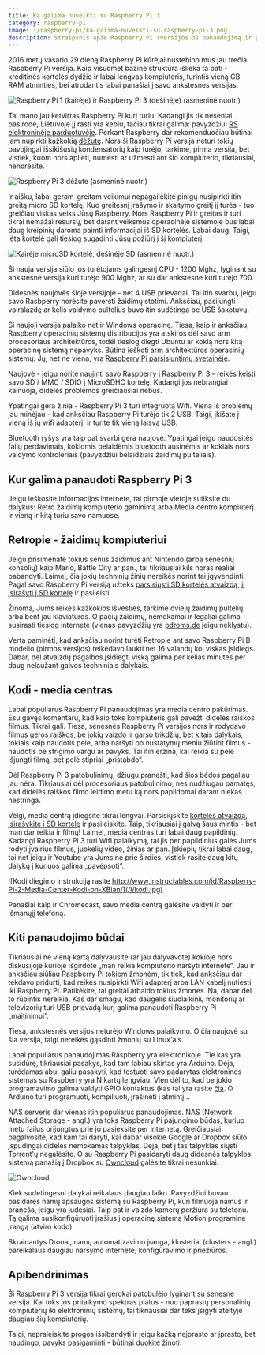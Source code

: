 ```yaml
---
title: Ką galima nuveikti su Raspberry Pi 3
category: raspberry-pi
image: i/raspberry-pi/ka-galima-nuveikti-su-raspberry-pi-3.png
description: Straipsnis apie Raspberry Pi (versijos 3) panaudojimą ir praktinį pritaikymą.
---
```


2016 metų vasario 29 dieną Raspberry Pi kūrėjai nustebino mus jau trečia Raspberry Pi versija. Kaip visuomet bazinė struktūra išlieka ta pati - kreditinės kortelės dydžio ir labai lengvas kompiuteris, turintis vieną GB RAM atminties, bei atrodantis labai panašiai į savo ankstesnes versijas.

![Raspberry Pi 1 (kairėje) ir Raspberry Pi 3 (dešinėje) (asmeninė nuotr.)](/i/raspberry_pi_1_ir_3.png)

Tai mano jau ketvirtas Raspberry Pi kurį turiu. Kadangi jis tik neseniai pasirodė, Lietuvoje jį rasti yra keblu, tačiau tikrai galima: pavyzdžiui [RS elektroninėje parduotuvėje](http://lt.rsdelivers.com/product/raspberry-pi/raspberry-pi-3/raspberry-pi-model-3-b-sbc/8968660.aspx). Perkant Raspberry dar rekomenduočiau būtinai jam nupirkti kažkokią [dėžutę](http://lt.rsdelivers.com/product/raspberry-pi/tzt-241-aaa-01/official-pi-3-red-white-case/9098132.aspx). Nors ši Raspberry Pi versija neturi tokių pavojingai išsikišusių kondensatorių kaip turėjo, tarkime, pirma versija, bet vistiek, kuom nors aplieti, numesti ar užmesti ant šio kompiuterio, tikriausiai, nenorėsite.

![Raspberry Pi 3 dėžute (asmeninė nuotr.)](/i/raspberri_pi_3_dezute.png)

Ir aišku, labai geram-greitam veikimui nepagailėkite pinigų nusipirkti itin greitą micro SD kortelę. Kuo greitesnį įrašymo ir skaitymo greitį jį turės - tuo greičiau viskas veiks Jūsų Raspberry. Nors Raspberry Pi ir greitas ir turi tikrai nemažai resursų, bet darant veiksmus operacinėje sistemoje bus labai daug kreipinių daroma paimti informacijai iš SD kortelės. Labai daug. Taigi, lėta kortelė gali tiesiog sugadinti Jūsų požiūrį į šį kompiuterį.

![Kairėje microSD kortelė, dešinėje SD (asmeninė nuotr.)](/i/sd_korteles.png)

Ši nauja versija siūlo jos turėtojams galingesnį CPU - 1200 Mghz, lyginant su ankstesne versija kuri turėjo 900 Mghz, ar su dar ankstesne kuri turėjo 700.

Didesnės naujovės šioje versijoje - net 4 USB prievadai. Tai itin svarbu, jeigu savo Rasbperry norėsite paversti žaidimų stotimi. Anksčiau, pasijungti vairalazdę ar kelis valdymo pultelius buvo itin sudėtinga be USB šakotuvų.

Ši naujoji versija palaiko net ir Windows operacinę. Tiesa, kaip ir anksčiau, Raspberry operacinių sistemų distribucijos yra atskiros dėl savo arm procesoriaus architektūros, todėl tiesiog diegti Ubuntu ar kokią nors kitą operacinę sistemą nepavyks. Būtina ieškoti arm architektūros operacinių sistemų. Jų, net ne viena, yra [Raspberry Pi parsisiuntimų svetainėje](https://www.raspberrypi.org/downloads/).

Naujovė - jeigu norite naujinti savo Raspberry į Raspberry Pi 3 - reikės keisti savo SD / MMC / SDIO į MicroSDHC kortelę. Kadangi jos nebrangiai kainuoja, didelės problemos greičiausiai nebus.

Ypatingai gera žinia - Raspberry Pi 3 turi integruotą Wifi. Viena iš problemų jau minėjau - kad anksčiau Raspberry Pi turėjo tik 2 USB. Taigi, įkišate į vieną iš jų wifi adapterį, ir turite tik vieną laisvą USB.

Bluetooth ryšys yra taip pat svarbi gera naujovė. Ypatingai jeigu naudositės failų perdavimais, kokiomis belaidėmis bluetooth ausinėmis ar kokiais nors valdymo kontroleriais (pavyzdžiui belaidžiais žaidimų pulteliais).

Kur galima panaudoti Raspberry Pi 3
-----------------------------------

Jeigu ieškosite informacijos internete, tai pirmoje vietoje sutiksite du dalykus: Retro žaidimų kompiuterio gaminimą arba Media centro kompiuterį. Ir vieną ir kitą turiu savo namuose.

Retropie - žaidimų kompiuteriui
-------------------------------

Jeigu prisimenate tokius senus žaidimus ant Nintendo (arba senesnių konsolių) kaip Mario, Battle City ar pan., tai tikriausiai kils noras realiai pabandyti. Laimei, čia jokių techninių žinių nereikės norint tai įgyvendinti. Pagal savo Raspberry Pi versiją užteks [parsisiųsti SD kortelės atvaizdą](http://blog.petrockblock.com/retropie/retropie-downloads/), jį [įsirašyti į SD kortelę](https://www.raspberrypi.org/documentation/installation/installing-images/) ir pasileisti.

Žinoma, Jums reikės kažkokios išvesties, tarkime dviejų žaidimų pultelių arba bent jau klaviatūros. O pačių žaidimų, nemokamai ir legaliai galima susirasti tiesiog internete (vienas pavyzdžių yra [pdroms.de](http://pdroms.de/) jeigu neklystu).

Verta paminėti, kad anksčiau norint turėti Retropie ant savo Raspberry Pi B modelio (pirmos versijos) reikėdavo laukti net 16 valandų kol viskas įsidiegs. Dabar, dėl atvaizdų pagalbos įsidiegti viską galima per kelias minutes per daug nelaužant galvos techniniais dalykais.

Kodi - media centras
--------------------

Labai populiarus Raspberry Pi panaudojimas yra media centro pakūrimas. Esu gavęs komentarų, kad kaip toks kompiuteris gali pavežti didelės raiškos filmus. Tikrai gali. Tiesa, senesnės Raspberry Pi versijos nors ir rodydavo filmus geros raiškos, be jokių vaizdo ir garso trikdžių, bet kitais dalykais, tokiais kaip naudotis pele, arba naršyti po nustatymų meniu žiūrint filmus - naudotis be strigimo vargu ar pavyks. Tai itin erzina, kai reikia su pele išjungti filmą, bet pelė stipriai „pristabdo“.

Dėl Raspberry Pi 3 patobulinimų, džiugu pranešti, kad šios bėdos pagaliau jau nėra. Tikriausiai dėl procesoriaus patobulinimo, nes nudžiugau pamatęs, kad didelės raiškos filmo leidimo metu ką nors papildomai darant niekas nestringa.

Vėlgi, media centrą įdiegsite tikrai lengvai. Parsisiųskite [kortelės atvaizdą](https://kodi.tv/download/), [įsirašykite į SD kortelę](https://www.raspberrypi.org/documentation/installation/installing-images/) ir pasileiskite. Taip, tikriausiai į galvą šaus mintis - bet man dar reikia ir filmų! Laimei, media centras turi labai daug papildinių. Kadangi Raspberry Pi 3 turi Wifi palaikymą, tai jis per papildinius galės Jums rodyti įvairius filmus, juokelių video, žinias ar pan. Įskiepių tikrai labai daug, tai net jeigu ir Youtube yra Jums ne prie širdies, vistiek rasite daug kitų dalykų į kuriuos galima „pavėpsoti“.

![Kodi diegimo instrukciją rasite http://www.instructables.com/id/Raspberry-Pi-2-Media-Center-Kodi-on-XBian/](/i/kodi.jpg)

Panašiai kaip ir Chromecast, savo media centrą galėsite valdyti ir per išmanųjį telefoną.

Kiti panaudojimo būdai
----------------------

Tikriausiai ne vieną kartą dalyvausite (ar jau dalyvavote) kokioje nors diskusijoje kurioje išgirdote „man reikia kompiuterio naršyti internete“. Jau ir anksčiau siūliau Raspberry Pi tokiem žmonėm, tik tiek, kad anksčiau dar tekdavo pridurti, kad reikės nusipirkti Wifi adapterį arba LAN kabelį nutiesti iki Raspberry Pi. Patikėkite, tai greitai atbaido tokius žmones. Na, dabar dėl to rūpintis nereikia. Kas dar smagu, kad daugelis šiuolaikinių monitorių ar televizorių turi USB prievadą kurį galima panaudoti Raspberry Pi „maitinimui“.

Tiesa, ankstesnės versijos neturėjo Windows palaikymo. O čia naujovė su šia versija, taigi nereikės gąsdinti žmonių su Linux'ais.

Labai populiarus panaudojimas Raspberry yra elektronikoje. Tie kas yra susidūrę, tikriausiai pasakys, kad tam labiau skirtas yra Arduino. Deja, turėdamas abu, galiu pasakyti, kad testuoti savo padarytas elektronines sistemas su Raspberry yra N kartų lengviau. Vien dėl to, kad be jokio programavimo galima valdyti GPIO kontaktus (kas tai yra rasite [čia](https://www.raspberrypi.org/documentation/usage/gpio/). O Arduino turi programuoti, kompiliuoti, įrašinėti į atmintį...

NAS serveris dar vienas itin populiarus panaudojimas. NAS (Network Attached Storage - angl.) yra toks Raspberry Pi pajungimo būdas, kuriuo metu failus prijungtus prie jo pasieksite per internetą. Greičiausiai pagalvosite, kad kam tai daryti, kai dabar visokie Google ar Dropbox siūlo įspūdingai dideles nemokamas talpyklas. Deja, bet į tas talpyklas siųsti Torrent'ų negalėsite. O su Raspberry Pi pasidaryti daug didesnės talpyklos sistemą panašią į Dropbox su [Owncloud](https://owncloud.org/) galėsite tikrai nesunkiai.

![Owncloud](https://trello-attachments.s3.amazonaws.com/56e00142190ccbd2f2ad385d/828x519/720ff33cff3796a1796ba4861d4330c1/owncloud.png)

Kiek sudetingesni dalykai reikalaus daugiau laiko. Pavyzdžiui buvau pasidaręs namų apsaugos sistemą su Raspberry Pi, kuri filmuoja namus ir praneša, jeigu yra judesiai. Taip pat ir vaizdo kamerų peržiūra su telefonu. Tą galima susikonfigūruoti įrašius į operacinę sistemą Motion programinę įrangą (atviro kodo).

Skraidantys Dronai, namų automatizavimo įranga, klusteriai (clusters - angl.) pareikalaus daugiau naršymo internete, konfigūravimo ir priežiūros.

Apibendrinimas
--------------

Ši Raspberry Pi 3 versija tikrai gerokai patobulėjo lyginant su senesne versija. Kai toks jos pritaikymo spektras platus - nuo paprastų personalinių kompiuterių iki elektroninių sistemų, tai tikriausiai dar teks įsigyti ateityje daugiau šių kompiuterių.

Taigi, nepraleiskite progos išsibandyti ir jeigu kažką neįprasto ar įprasto, bet naudingo, pavyks pasigaminti - būtinai duokite žinoti.
